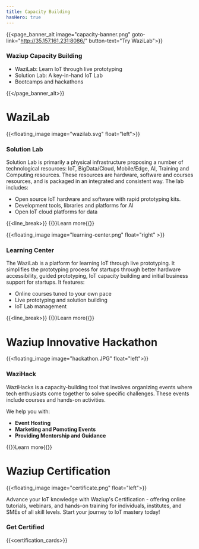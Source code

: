 ```yaml
---
title: Capacity Building
hasHero: true
---
```


{{<page_banner_alt  image="capacity-banner.png" goto-link="http://35.157.161.231:8086/" button-text="Try WaziLab">}}

### Waziup Capacity Building

- WaziLab: Learn IoT through live prototyping 
- Solution Lab: A key-in-hand IoT Lab
- Bootcamps and hackathons

{{</page_banner_alt>}}


WaziLab
=======

{{<floating_image image="wazilab.svg" float="left">}}

### Solution Lab

Solution Lab is primarily a physical infrastructure proposing a number of technological resources: IoT, BigData/Cloud, Mobile/Edge, AI, Training and Computing resources. These resources are hardware, software and courses resources, and is packaged in an integrated and consistent way. The lab includes:

- Open source IoT hardware and software with rapid prototyping kits.
- Development tools, libraries and platforms for AI
- Open IoT cloud platforms for data 

{{<line_break>}}
{{<button-learn-more link="/capacity-building/solution-lab"  color="blm-orange">}}Learn more{{</button-learn-more>}} 


{{<floating_image image="learning-center.png" float="right" >}}

### Learning Center

The WaziLab is a platform for learning IoT through live prototyping. It simplifies the prototyping process for startups through better hardware accessibility, guided prototyping, IoT capacity building and initial business support for startups. It features:

- Online courses tuned to your own pace
- Live prototyping and solution building
- IoT Lab management

{{<line_break>}}
{{<button-learn-more link="/capacity-building/learning-center"  color="blm-orange">}}Learn more{{</button-learn-more>}} 

Waziup Innovative Hackathon
===========================

{{<floating_image image="hackathon.JPG" float="left">}}

### WaziHack

WaziHacks is a capacity-building tool that involves organizing events where tech enthusiasts come together to solve specific challenges. These events include courses and hands-on activities.

We help you with:

- **Event Hosting**
- **Marketing and Pomoting Events** 
- **Providing Mentorship and Guidance**

{{<button-learn-more link="/capacity-building/wazihack" color="blm-orange" >}}Learn more{{</button-learn-more>}} 

Waziup Certification
====================


{{<floating_image image="certificate.png" float="left">}}


Advance your IoT knowledge with Waziup's Certification - offering online tutorials, webinars, and hands-on training for individuals, institutes, and SMEs of all skill levels. Start your journey to IoT mastery today!

### Get Certified

{{<certification_cards>}}

